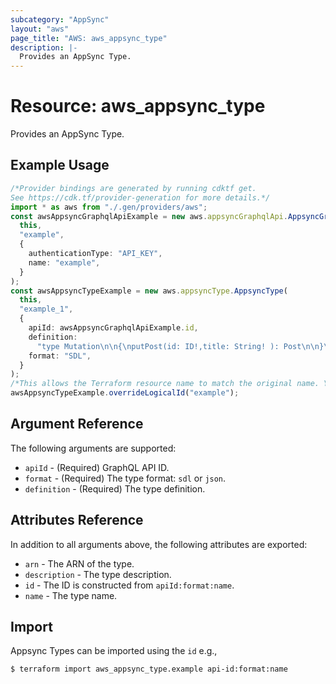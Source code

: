 ```yaml
---
subcategory: "AppSync"
layout: "aws"
page_title: "AWS: aws_appsync_type"
description: |-
  Provides an AppSync Type.
---
```


# Resource: aws\_appsync\_type

Provides an AppSync Type.

## Example Usage

```typescript
/*Provider bindings are generated by running cdktf get.
See https://cdk.tf/provider-generation for more details.*/
import * as aws from "./.gen/providers/aws";
const awsAppsyncGraphqlApiExample = new aws.appsyncGraphqlApi.AppsyncGraphqlApi(
  this,
  "example",
  {
    authenticationType: "API_KEY",
    name: "example",
  }
);
const awsAppsyncTypeExample = new aws.appsyncType.AppsyncType(
  this,
  "example_1",
  {
    apiId: awsAppsyncGraphqlApiExample.id,
    definition:
      "type Mutation\n\n{\nputPost(id: ID!,title: String! ): Post\n\n}\n",
    format: "SDL",
  }
);
/*This allows the Terraform resource name to match the original name. You can remove the call if you don't need them to match.*/
awsAppsyncTypeExample.overrideLogicalId("example");

```

## Argument Reference

The following arguments are supported:

* `apiId` - (Required) GraphQL API ID.
* `format` - (Required) The type format: `sdl` or `json`.
* `definition` - (Required) The type definition.

## Attributes Reference

In addition to all arguments above, the following attributes are exported:

* `arn` - The ARN of the type.
* `description` - The type description.
* `id` - The ID is constructed from `apiId:format:name`.
* `name` - The type name.

## Import

Appsync Types can be imported using the `id` e.g.,

```console
$ terraform import aws_appsync_type.example api-id:format:name
```

